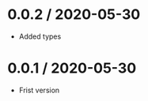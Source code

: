 0.0.2 / 2020-05-30
===================

  * Added types

0.0.1 / 2020-05-30
===================

  * Frist version

